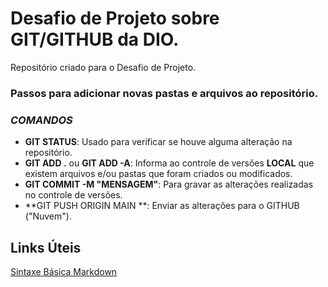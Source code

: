 # Desafio de Projeto sobre GIT/GITHUB da DIO.
Repositório criado para o Desafio de Projeto.

### Passos para adicionar novas pastas e arquivos ao repositório.

### *COMANDOS*

- **GIT STATUS**: Usado para verificar se houve alguma alteração na repositório.
- **GIT ADD .** ou **GIT ADD -A**: Informa ao controle de versões **LOCAL** que existem arquivos e/ou pastas que foram criados ou modificados.
- **GIT COMMIT -M "MENSAGEM"**: Para gravar as alterações realizadas no controle de versões.
- **GIT PUSH ORIGIN MAIN **: Enviar as alterações para o GITHUB ("Nuvem").

## Links Úteis
[Sintaxe Básica Markdown](https://www.markdownguide.org/)
